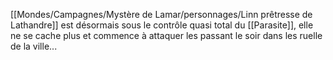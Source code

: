 [[Mondes/Campagnes/Mystère de Lamar/personnages/Linn prêtresse de Lathandre]] est désormais sous le contrôle quasi total du [[Parasite]], elle ne se cache plus et commence à attaquer les passant le soir dans les ruelle de la ville...